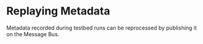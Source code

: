 
# Replaying Metadata 

Metadata recorded during testbed runs can be reprocessed by publishing it on the Message Bus.


